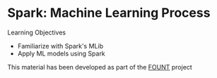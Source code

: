# Spark: Machine Learning Process

Learning Objectives
- Familiarize with Spark's MLib
- Apply ML models using Spark

This material has been developed as part of the [FOUNT](https://fount.cs.uchicago.edu/) project

